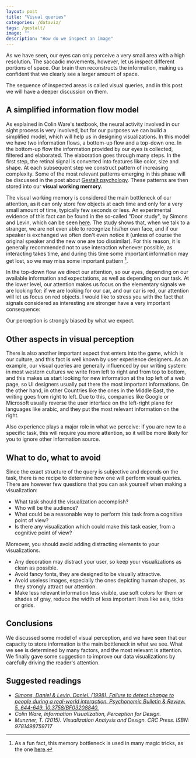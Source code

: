 ```yaml
---
layout: post
title: "Visual queries"
categories: /dataviz/
tags: /gestalt/
image: ""
description: "How do we inspect an image"
---
```


As we have seen, our eyes can only perceive a very small area with a high resolution. 
The saccadic movements, however, let us inspect different portions
of space. Our brain then reconstructs the information, 
making us confident that we clearly see a larger amount of space.

The sequence of inspected areas is called visual queries, and in this post
we will have a deeper discussion on them.

## A simplified information flow model

As explained in Colin Ware's textbook, the neural activity involved in our sight process is very involved, but
for our purposes we can build a simplified model, which will help us in designing visualizations.
In this model we have two information flows, a bottom-up flow and a top-down one.
In the bottom-up flow the information provided by our eyes is collected, filtered and elaborated.
The elaboration goes through many steps. In the first step, the retinal signal is converted into features like color, size and shape.
At each subsequent step we construct pattern of increasing complexity.
Some of the most relevant patterns emerging in this phase will be discussed in the post about [Gestalt psychology](/gestalt/).
These patterns are then stored into our **visual working memory**.

The visual working memory is considered the main bottleneck of our attention, as it can only store few objects at each time
and only for a very small amount of time, typically few seconds or less.
An experimental evidence of this fact can be found in the so-called "Door study", by Simons and Levin, which can be seen [here](https://www.youtube.com/watch?v=FWSxSQsspiQ).
The study shows that, when we talk to a stranger, we are not even able to recognize his/her own face, and if our speaker is exchanged we often don't even notice it (unless
of course the original speaker and the new one are too dissimilar).
For this reason, it is generally recommended not to use interaction whenever possible, as interacting takes time, and during
this time some important information may get lost, so we may miss some important pattern [^1].

In the top-down flow we direct our attention, so our eyes, depending on our available information and expectations, as well as depending on our task.
At the lower level, our attention makes us focus on the elementary signals we are looking for: if we are looking for our car, and our car is red,
our attention will let us focus on red objects.
I would like to stress you with the fact that signals considered as interesting are stronger have a very important consequence:

<div class='emphbox'>
Our perception is strongly biased by what we expect.
</div>

## Other aspects in visual perception

There is also another important aspect that enters into the game, which is our culture, and this fact is well known by user experience designers.
As an example, our visual queries are generally influenced by our writing system: in most western cultures we write from left to right
and from top to bottom, and this makes us start looking for new information at the top left of a web page, so UI designers usually put
there the most important informations.
On the other hand, in other Countries like the ones in the Middle East, the writing goes from right to left.
Due to this, companies like Google or Microsoft usually reverse the user interface on the left-right plane for languages like arabic, and they put
the most relevant information on the right.

Also experience plays a major role in what we perceive: if you are new to a specific task, this will require you more
attention, so it will be more likely for you to ignore other information source.

## What to do, what to avoid

Since the exact structure of the query is subjective and depends on the task, there is no recipe to determine how one will perform
visual queries.
There are however few questions that you can ask yourself when making a visualization:

- What task should the visualization accomplish?
- Who will be the audience?
- What could be a reasonable way to perform this task from a cognitive point of view?
- Is there any visualization which could make this task easier, from a cognitive point of view?

Moreover, you should avoid adding distracting elements to your visualizations.

- Any decoration may distract your user, so keep your visualizations as clean as possible.
- Avoid fancy fonts, they are designed to be visually attractive.
- Avoid useless images, especially the ones depicting human shapes, as they strongly attract our attention.
- Make less relevant information less visible, use soft colors for them or shades of gray, reduce the width of less important lines like axis, ticks or grids.

## Conclusions
We discussed some model of visual perception, and we have seen that our capacity to store information is the main
bottleneck in what we see. What we see is determined by many factors, and the most relevant is attention.
We finally gave some suggestion to improve our data visualizations by carefully driving the reader's attention.

## Suggested readings

- <cite><a href="https://link.springer.com/content/pdf/10.3758/BF03208840.pdf">Simons, Daniel & Levin, Daniel. (1998). Failure to detect change to people during a real-world interaction. Psychonomic Bulletin & Review. 5. 644-649. 10.3758/BF03208840. </a></cite>
-  <cite> Colin Ware, Information Visualization, Perception for Design. </cite>
- <cite> Munzner, T. (2015). Visualization Analysis and Design. CRC Press. ISBN: 9781498759717 </cite>

[^1]: As a fun fact, this memory bottleneck is used in many magic tricks, as the one [here](https://www.crazycardtrick.com/).
